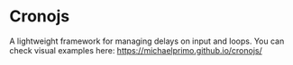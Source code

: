 # Cronojs
 A lightweight framework for managing delays on input and loops.
You can check visual examples here: https://michaelprimo.github.io/cronojs/
